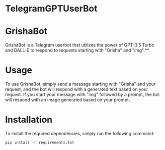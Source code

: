# TelegramGPTUserBot
# GrishaBot
GrishaBot is a Telegram userbot that utilizes the power of GPT-3.5 Turbo and DALL-E to respond to requests starting with "Grisha" and "img".**

# Usage
To use GrishaBot, simply send a message starting with "Grisha" and your request, and the bot will respond with a generated text based on your request. If you start your message with "img" followed by a prompt, the bot will respond with an image generated based on your prompt.

# Installation
To install the required dependencies, simply run the following command:
```
pip install -r requirements.txt
```
